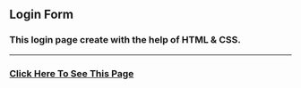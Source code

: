 ## Login Form

### This login page create with the help of <b>HTML & CSS</b>.

<hr>

### [Click Here To See This Page](https://subratgoogle.github.io/Login-Form/.)
